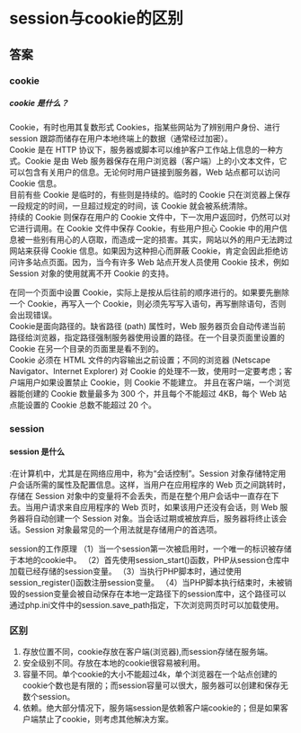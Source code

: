 # session与cookie的区别 #

## 答案  ##

### cookie ###

##### cookie 是什么？ #####
Cookie，有时也用其复数形式 Cookies，指某些网站为了辨别用户身份、进行 session 跟踪而储存在用户本地终端上的数据（通常经过加密）。  
Cookie 是在 HTTP 协议下，服务器或脚本可以维护客户工作站上信息的一种方式。Cookie 是由 Web 服务器保存在用户浏览器（客户端）上的小文本文件，它可以包含有关用户的信息。无论何时用户链接到服务器，Web 站点都可以访问 Cookie 信息。  
目前有些 Cookie 是临时的，有些则是持续的。临时的 Cookie 只在浏览器上保存一段规定的时间，一旦超过规定的时间，该 Cookie 就会被系统清除。  
持续的 Cookie 则保存在用户的 Cookie 文件中，下一次用户返回时，仍然可以对它进行调用。在 Cookie 文件中保存 Cookie，有些用户担心 Cookie 中的用户信息被一些别有用心的人窃取，而造成一定的损害。其实，网站以外的用户无法跨过网站来获得 Cookie 信息。如果因为这种担心而屏蔽 Cookie，肯定会因此拒绝访问许多站点页面。因为，当今有许多 Web 站点开发人员使用 Cookie 技术，例如 Session 对象的使用就离不开 Cookie 的支持。  

在同一个页面中设置 Cookie，实际上是按从后往前的顺序进行的。如果要先删除一个 Cookie，再写入一个 Cookie，则必须先写写入语句，再写删除语句，否则会出现错误。  
Cookie是面向路径的。缺省路径 (path) 属性时，Web 服务器页会自动传递当前路径给浏览器，指定路径强制服务器使用设置的路径。在一个目录页面里设置的 Cookie 在另一个目录的页面里是看不到的。  
Cookie 必须在 HTML 文件的内容输出之前设置；不同的浏览器 (Netscape Navigator、Internet Explorer) 对 Cookie 的处理不一致，使用时一定要考虑；客户端用户如果设置禁止 Cookie，则 Cookie 不能建立。 并且在客户端，一个浏览器能创建的 Cookie 数量最多为 300 个，并且每个不能超过 4KB，每个 Web 站点能设置的 Cookie 总数不能超过 20 个。

### session ###

#### session 是什么 ####
:在计算机中，尤其是在网络应用中，称为“会话控制”。Session 对象存储特定用户会话所需的属性及配置信息。这样，当用户在应用程序的 Web 页之间跳转时，存储在 Session 对象中的变量将不会丢失，而是在整个用户会话中一直存在下去。当用户请求来自应用程序的 Web 页时，如果该用户还没有会话，则 Web 服务器将自动创建一个 Session 对象。当会话过期或被放弃后，服务器将终止该会话。Session 对象最常见的一个用法就是存储用户的首选项。

session的工作原理
（1）当一个session第一次被启用时，一个唯一的标识被存储于本地的cookie中。
（2）首先使用session_start()函数，PHP从session仓库中加载已经存储的session变量。
（3）当执行PHP脚本时，通过使用session_register()函数注册session变量。
（4）当PHP脚本执行结束时，未被销毁的session变量会被自动保存在本地一定路径下的session库中，这个路径可以通过php.ini文件中的session.save_path指定，下次浏览网页时可以加载使用。

### 区别 ###
1. 存放位置不同，cookie存放在客户端(浏览器),而session存储在服务端。
2. 安全级别不同。存放在本地的cookie很容易被利用。
3. 容量不同。单个cookie的大小不能超过4k，单个浏览器在一个站点创建的cookie个数也是有限的；而session容量可以很大，服务器可以创建和保存无数个session。
4. 依赖。绝大部分情况下，服务端session是依赖客户端cookie的；但是如果客户端禁止了cookie，则考虑其他解决方案。
